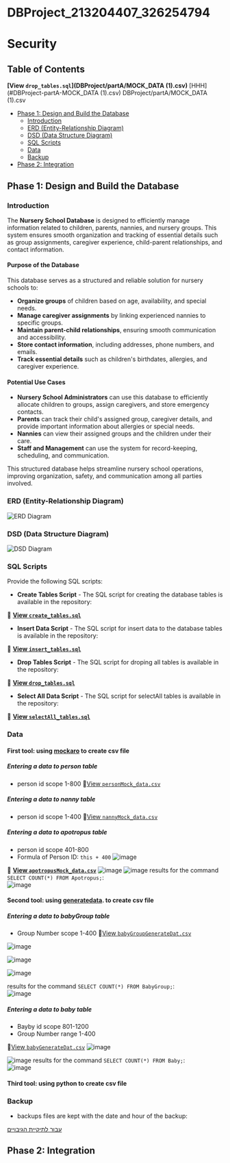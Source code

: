 # DBProject_213204407_326254794


# Security



## Table of Contents 
**[View `drop_tables.sql`](DBProject/partA/MOCK_DATA (1).csv)** 
[HHH](#DBProject-partA-MOCK_DATA (1).csv)
DBProject/partA/MOCK_DATA (1).csv
- [Phase 1: Design and Build the Database](#phase-1-design-and-build-the-database)  
  - [Introduction](#introduction)  
  - [ERD (Entity-Relationship Diagram)](#erd-entity-relationship-diagram)  
  - [DSD (Data Structure Diagram)](#dsd-data-structure-diagram)  
  - [SQL Scripts](#sql-scripts)  
  - [Data](#data)
  - [Backup](#backup)  
- [Phase 2: Integration](#phase-2-integration)  

## Phase 1: Design and Build the Database  

### Introduction

The **Nursery School Database** is designed to efficiently manage information related to children, parents, nannies, and nursery groups. This system ensures smooth organization and tracking of essential details such as group assignments, caregiver experience, child-parent relationships, and contact information.

#### Purpose of the Database
This database serves as a structured and reliable solution for nursery schools to:  
- **Organize groups** of children based on age, availability, and special needs.  
- **Manage caregiver assignments** by linking experienced nannies to specific groups.  
- **Maintain parent-child relationships**, ensuring smooth communication and accessibility.  
- **Store contact information**, including addresses, phone numbers, and emails.  
- **Track essential details** such as children's birthdates, allergies, and caregiver experience.  

#### Potential Use Cases
- **Nursery School Administrators** can use this database to efficiently allocate children to groups, assign caregivers, and store emergency contacts.  
- **Parents** can track their child's assigned group, caregiver details, and provide important information about allergies or special needs.  
- **Nannies** can view their assigned groups and the children under their care.  
- **Staff and Management** can use the system for record-keeping, scheduling, and communication.  

This structured database helps streamline nursery school operations, improving organization, safety, and communication among all parties involved.

###  ERD (Entity-Relationship Diagram)    
![ERD Diagram](Phase1/ERDAndDSTFiles/ERD.png)  

###  DSD (Data Structure Diagram)   
![DSD Diagram](Phase1/ERDAndDSTFiles/DSD.png)  

###  SQL Scripts  
Provide the following SQL scripts:  
- **Create Tables Script** - The SQL script for creating the database tables is available in the repository:  

📜 **[View `create_tables.sql`](Phase1/scripts/NurserySchoolCreateTable.sql)**  

- **Insert Data Script** - The SQL script for insert data to the database tables is available in the repository:  

📜 **[View `insert_tables.sql`](Phase1/scripts/NurserySchoolInserts.sql)**  
 
- **Drop Tables Script** - The SQL script for droping all tables is available in the repository:  

📜 **[View `drop_tables.sql`](Phase1/scripts/NurserySchoolDropTable.sql)**  

- **Select All Data Script**  - The SQL script for selectAll tables is available in the repository:  

📜 **[View `selectAll_tables.sql`](Phase1/scripts/NurserySchoolSelectAll.sql)**  
  
###  Data  
####  First tool: using [mockaro](https://www.mockaroo.com/) to create csv file
#####  Entering a data to person table
-  person id scope 1-800
📜[View `personMock_data.csv`](Phase1/mockData/Person_MOCK_DATA.csv)
#####  Entering a data to nanny table
-  person id scope 1-400
📜[View `nannyMock_data.csv`](Phase1/mockData/nannyMOCK_DATA.csv)
#####   Entering a data to apotropus table
-  person id scope 401-800
-  Formula of Person ID: `this + 400`
![image](https://github.com/user-attachments/assets/c6ae9a74-aac6-4195-b010-1ad78690e459)

📜 **[View `apotropusMock_data.csv`](Phase1/mockData/apotropusMOCK_DATA.csv)**
![image](https://github.com/user-attachments/assets/08e3b07b-c3ab-44c6-917b-f904926f6901)
![image](https://github.com/user-attachments/assets/6833ecf1-90e6-454d-8396-9dddf415e323)
results for  the command `SELECT COUNT(*) FROM Apotropus;`:
<br>
![image](https://github.com/user-attachments/assets/eaa16659-2fd8-44c0-81cf-c30f62632258)

####  Second tool: using [generatedata](https://generatedata.com/generator). to create csv file 
#####  Entering a data to babyGroup table
-  Group Number  scope 1-400 
📜[View `babyGroupGenerateDat.csv`](Phase1/generateData/babyGroupGenerateData.csv)

![image](https://github.com/user-attachments/assets/9cf296ca-5ccf-46a2-a484-18bd5a5bef4d)

![image](https://github.com/user-attachments/assets/046ee01c-599b-4858-886f-7c9809c60bfa)

![image](https://github.com/user-attachments/assets/b2045ef2-ca93-4829-af5f-843e792afdfd)

results for  the command `SELECT COUNT(*) FROM BabyGroup;`:
<br>
![image](https://github.com/user-attachments/assets/3572a931-0f33-4e31-aced-371117e109db)

#####  Entering a data to baby table
-  Bayby id scope 801-1200
-  Group Number  range 1-400

📜[View `babyGenerateDat.csv`](Phase1/generateData/babyGenerateData.csv)
![image](https://github.com/user-attachments/assets/f9395c30-c300-4f11-9f22-9397bf6e02bf)

![image](https://github.com/user-attachments/assets/a0073b25-4b9c-43ce-a6c1-e0d961ae70d8)
results for  the command `SELECT COUNT(*) FROM Baby;`:
<br>
![image](https://github.com/user-attachments/assets/3572a931-0f33-4e31-aced-371117e109db)


####  Third tool: using python to create csv file

### Backup 
-   backups files are kept with the date and hour of the backup:  

[עבור לתיקיית הגיבויים](Phase1/Backup)



## Phase 2: Integration 
